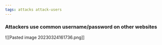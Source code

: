 ```yaml
---
tags: attacks attack-users
---
```


### Attackers use common username/password on other websites

![[Pasted image 20230324161736.png]]